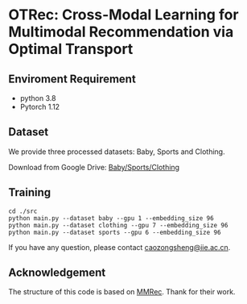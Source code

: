 # OTRec: Cross-Modal Learning for Multimodal Recommendation via Optimal Transport


## Enviroment Requirement
- python 3.8
- Pytorch 1.12

## Dataset

We provide three processed datasets: Baby, Sports and Clothing.

Download from Google Drive: [Baby/Sports/Clothing](https://drive.google.com/file/d/1tpP-IQtUubSlVvYpkA61bffPKkhvT62T/view?usp=drive_link)

## Training
  ```
  cd ./src
  python main.py --dataset baby --gpu 1 --embedding_size 96 
  python main.py --dataset clothing --gpu 7 --embedding_size 96 
  python main.py --dataset sports --gpu 6 --embedding_size 96 
  ```


If you have any question, please contact caozongsheng@iie.ac.cn.


## Acknowledgement
The structure of this code is  based on [MMRec](https://github.com/enoche/MMRec). Thank for their work.
